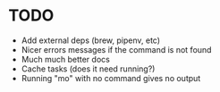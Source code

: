# TODO

- Add external deps (brew, pipenv, etc)
- Nicer errors messages if the command is not found
- Much much better docs
- Cache tasks (does it need running?)
- Running "mo" with no command gives no output
